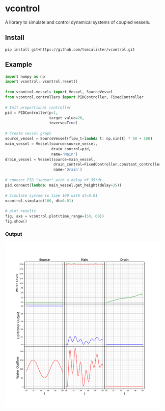 # vcontrol

A library to simulate and control dynamical systems of coupled vessels.

## Install
```shell script
pip install git+https://github.com/tsmcalister/vcontrol.git
```

## Example


```python
import numpy as np
import vcontrol; vcontrol.reset()

from vcontrol.vessels import Vessel, SourceVessel
from vcontrol.controllers import PIDController, FixedController

# Init proportional controller
pid = PIDController(p=1,
                    target_value=20,
                    inverse=True)

# Create vessel graph
source_vessel = SourceVessel(flow_t=lambda t: np.sin(t) * 50 + 100)
main_vessel = Vessel(source=source_vessel,
                     drain_control=pid,
                     name='Main')
drain_vessel = Vessel(source=main_vessel,
                      drain_control=FixedController.constant_controller(output=0),
                      name='Drain')

# connect PID "sensor" with a delay of 35*dt
pid.connect(lambda: main_vessel.get_height(delay=35))

# Simulate system to time 100 with dt=0.01
vcontrol.simulate(100, dt=0.01)

# plot results
fig, axs = vcontrol.plot(time_range=(50, 60))
fig.show()
```

### Output

![output of the example code](example.png)
